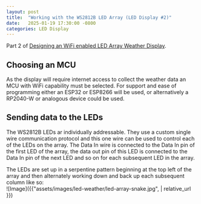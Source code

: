 ```yaml
---
layout: post
title:  "Working with the WS2812B LED Array (LED Display #2)"
date:   2025-01-19 17:30:00 -0800
categories: LED Display
---
```

  
Part 2 of [Designing an WiFi enabled LED Array Weather Display](https://jondleary.github.io/led/display/2025/01/19/wifi-led-array-display-01.html).  
  
## Choosing an MCU  
  
As the display will require internet access to collect the weather data an MCU with WiFi capability must be selected. For support and ease of programming either an ESP32 or ESP8266 will be used, or alternatively a RP2040-W or analogous device could be used.   
  
## Sending data to the LEDs  
   
The WS2812B LEDs ar individually addressable. They use a custom single wire communication protocol and this one wire can be used to control each of the LEDs on the array. The Data In wire is connected to the Data In pin of the first LED of the array, the data out pin of this LED is connected to the Data In pin of the next LED and so on for each subsequent LED in the array.

The LEDs are set up in a serpentine pattern beginning at the top left of the array and then alternately working down and back up each subsequent column like so:  
![Image]({{"assets/images/led-weather/led-array-snake.jpg",  | relative_url }})   



